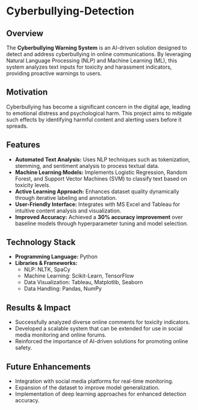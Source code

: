 # Cyberbullying-Detection

<h2>Overview</h2>
<p>The <strong>Cyberbullying Warning System</strong> is an AI-driven solution designed to detect and address cyberbullying in online communications. By leveraging Natural Language Processing (NLP) and Machine Learning (ML), this system analyzes text inputs for toxicity and harassment indicators, providing proactive warnings to users.</p>

<h2>Motivation</h2>
<p>Cyberbullying has become a significant concern in the digital age, leading to emotional distress and psychological harm. This project aims to mitigate such effects by identifying harmful content and alerting users before it spreads.</p>

<h2>Features</h2>
<ul>
    <li><strong>Automated Text Analysis:</strong> Uses NLP techniques such as tokenization, stemming, and sentiment analysis to process textual data.</li>
    <li><strong>Machine Learning Models:</strong> Implements Logistic Regression, Random Forest, and Support Vector Machines (SVM) to classify text based on toxicity levels.</li>
    <li><strong>Active Learning Approach:</strong> Enhances dataset quality dynamically through iterative labeling and annotation.</li>
    <li><strong>User-Friendly Interface:</strong> Integrates with MS Excel and Tableau for intuitive content analysis and visualization.</li>
    <li><strong>Improved Accuracy:</strong> Achieved a <strong>30% accuracy improvement</strong> over baseline models through hyperparameter tuning and model selection.</li>
</ul>

<h2>Technology Stack</h2>
<ul>
    <li><strong>Programming Language:</strong> Python</li>
    <li><strong>Libraries & Frameworks:</strong>
        <ul>
            <li>NLP: NLTK, SpaCy</li>
            <li>Machine Learning: Scikit-Learn, TensorFlow</li>
            <li>Data Visualization: Tableau, Matplotlib, Seaborn</li>
            <li>Data Handling: Pandas, NumPy</li>
        </ul>
    </li>
</ul>

<h2>Results & Impact</h2>
<ul>
    <li>Successfully analyzed diverse online comments for toxicity indicators.</li>
    <li>Developed a scalable system that can be extended for use in social media monitoring and online forums.</li>
    <li>Reinforced the importance of AI-driven solutions for promoting online safety.</li>
</ul>

<h2>Future Enhancements</h2>
<ul>
    <li>Integration with social media platforms for real-time monitoring.</li>
    <li>Expansion of the dataset to improve model generalization.</li>
    <li>Implementation of deep learning approaches for enhanced detection accuracy.</li>
</ul>
